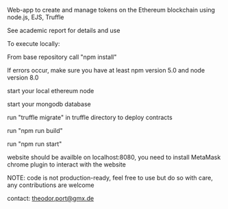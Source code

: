 Web-app to create and manage tokens on the Ethereum blockchain using node.js, EJS, Truffle

See academic report for details and use 

To execute locally:

From base repository call "npm install" 

If errors occur, make sure you have at least npm version 5.0 and node version 8.0

start your local ethereum node

start your mongodb database

run "truffle migrate" in truffle directory to deploy contracts 

run "npm run build" 

run "npm run start"

website should be availble on localhost:8080, you need to install MetaMask chrome plugin to interact with the website

NOTE: code is not production-ready, feel free to use but do so with care, any contributions are welcome


contact: theodor.port@gmx.de

